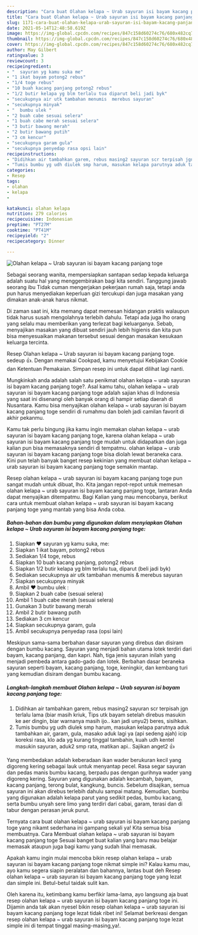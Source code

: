 ```yaml
---
description: "Cara buat Olahan kelapa ~ Urab sayuran isi bayam kacang panjang toge Sederhana dan Mudah Dibuat"
title: "Cara buat Olahan kelapa ~ Urab sayuran isi bayam kacang panjang toge Sederhana dan Mudah Dibuat"
slug: 1171-cara-buat-olahan-kelapa-urab-sayuran-isi-bayam-kacang-panjang-toge-sederhana-dan-mudah-dibuat
date: 2021-05-14T12:48:58.619Z
image: https://img-global.cpcdn.com/recipes/847c158d60274c76/680x482cq70/olahan-kelapa-urab-sayuran-isi-bayam-kacang-panjang-toge-foto-resep-utama.jpg
thumbnail: https://img-global.cpcdn.com/recipes/847c158d60274c76/680x482cq70/olahan-kelapa-urab-sayuran-isi-bayam-kacang-panjang-toge-foto-resep-utama.jpg
cover: https://img-global.cpcdn.com/recipes/847c158d60274c76/680x482cq70/olahan-kelapa-urab-sayuran-isi-bayam-kacang-panjang-toge-foto-resep-utama.jpg
author: May Gilbert
ratingvalue: 3
reviewcount: 3
recipeingredient:
- "  sayuran yg kamu suka me"
- "1 ikat bayam potong2 rebus"
- "1/4 toge rebus"
- "10 buah kacang panjang potong2 rebus"
- "1/2 butir kelapa yg blm terlalu tua diparut beli jadi byk"
- "secukupnya air utk tambahan menumis  merebus sayuran"
- "secukupnya minyak"
- "  bumbu ulek "
- "2 buah cabe sesuai selera"
- "1 buah cabe merah sesuai selera"
- "3 butir bawang merah"
- "2 butir bawang putih"
- "3 cm kencur"
- "secukupnya garam gula"
- "secukupnya penyedap rasa opsi lain"
recipeinstructions:
- "Didihkan air tambahkan garem, rebus masing2 sayuran scr terpisah jgn terlalu lama (biar masih kriuk, Tips utk bayam setelah direbus masukin ke aer dingin, biar warnanya masih ijo.. kan jadi unyu2) beres, sisihkan."
- "Tumis bumbu yg udh diulek smp harum, masukan kelapa parutnya aduk tambahkan air, garam, gula, masako aduk lagi ya (api sedeng ajah) icip koreksi rasa, klo ada yg kurang tinggal tambahin, kuah udh kentel masukin sayuran, aduk2 smp rata, matikan api.. Sajikan anget2 👍"
categories:
- Resep
tags:
- olahan
- kelapa
- 

katakunci: olahan kelapa  
nutrition: 279 calories
recipecuisine: Indonesian
preptime: "PT27M"
cooktime: "PT41M"
recipeyield: "2"
recipecategory: Dinner

---
```



![Olahan kelapa ~ Urab sayuran isi bayam kacang panjang toge](https://img-global.cpcdn.com/recipes/847c158d60274c76/680x482cq70/olahan-kelapa-urab-sayuran-isi-bayam-kacang-panjang-toge-foto-resep-utama.jpg)

Sebagai seorang wanita, mempersiapkan santapan sedap kepada keluarga adalah suatu hal yang menggembirakan bagi kita sendiri. Tanggung jawab seorang ibu Tidak cuman mengerjakan pekerjaan rumah saja, tetapi anda pun harus menyediakan keperluan gizi tercukupi dan juga masakan yang dimakan anak-anak harus nikmat.

Di zaman  saat ini, kita memang dapat memesan hidangan praktis walaupun tidak harus susah mengolahnya terlebih dahulu. Tetapi ada juga lho orang yang selalu mau memberikan yang terlezat bagi keluarganya. Sebab, menyajikan masakan yang dibuat sendiri jauh lebih higienis dan kita pun bisa menyesuaikan makanan tersebut sesuai dengan masakan kesukaan keluarga tercinta. 

Resep Olahan kelapa ~ Urab sayuran isi bayam kacang panjang toge. sedeup 👍. Dengan memakai Cookpad, kamu menyetujui Kebijakan Cookie dan Ketentuan Pemakaian. Simpan resep ini untuk dapat dilihat lagi nanti.

Mungkinkah anda adalah salah satu penikmat olahan kelapa ~ urab sayuran isi bayam kacang panjang toge?. Asal kamu tahu, olahan kelapa ~ urab sayuran isi bayam kacang panjang toge adalah sajian khas di Indonesia yang saat ini disenangi oleh banyak orang di hampir setiap daerah di Nusantara. Kamu bisa menyajikan olahan kelapa ~ urab sayuran isi bayam kacang panjang toge sendiri di rumahmu dan boleh jadi camilan favorit di akhir pekanmu.

Kamu tak perlu bingung jika kamu ingin memakan olahan kelapa ~ urab sayuran isi bayam kacang panjang toge, karena olahan kelapa ~ urab sayuran isi bayam kacang panjang toge mudah untuk didapatkan dan juga kalian pun bisa memasaknya sendiri di tempatmu. olahan kelapa ~ urab sayuran isi bayam kacang panjang toge bisa diolah lewat beraneka cara. Kini pun telah banyak banget resep kekinian yang membuat olahan kelapa ~ urab sayuran isi bayam kacang panjang toge semakin mantap.

Resep olahan kelapa ~ urab sayuran isi bayam kacang panjang toge pun sangat mudah untuk dibuat, lho. Kita jangan repot-repot untuk memesan olahan kelapa ~ urab sayuran isi bayam kacang panjang toge, lantaran Anda dapat menyajikan ditempatmu. Bagi Kalian yang mau mencobanya, berikut cara untuk membuat olahan kelapa ~ urab sayuran isi bayam kacang panjang toge yang mantab yang bisa Anda coba.

<!--inarticleads1-->

##### Bahan-bahan dan bumbu yang digunakan dalam menyiapkan Olahan kelapa ~ Urab sayuran isi bayam kacang panjang toge:

1. Siapkan  ❤ sayuran yg kamu suka, me:
1. Siapkan 1 ikat bayam, potong2 rebus
1. Sediakan 1/4 toge, rebus
1. Siapkan 10 buah kacang panjang, potong2 rebus
1. Siapkan 1/2 butir kelapa yg blm terlalu tua, diparut (beli jadi byk)
1. Sediakan secukupnya air utk tambahan menumis &amp; merebus sayuran
1. Siapkan secukupnya minyak
1. Ambil  ❤ bumbu ulek :
1. Siapkan 2 buah cabe (sesuai selera)
1. Ambil 1 buah cabe merah (sesuai selera)
1. Gunakan 3 butir bawang merah
1. Ambil 2 butir bawang putih
1. Sediakan 3 cm kencur
1. Siapkan secukupnya garam, gula
1. Ambil secukupnya penyedap rasa (opsi lain)


Meskipun sama-sama berbahan dasar sayuran yang direbus dan disiram dengan bumbu kacang. Sayuran yang menjadi bahan utama lotek terdiri dari bayam, kacang panjang, dan kapri. Nah, tiga jenis sayuran inilah yang menjadi pembeda antara gado-gado dan lotek. Berbahan dasar beraneka sayuran seperti bayam, kacang panjang, toge, keningkir, dan kembang turi yang kemudian disiram dengan bumbu kacang. 

<!--inarticleads2-->

##### Langkah-langkah membuat Olahan kelapa ~ Urab sayuran isi bayam kacang panjang toge:

1. Didihkan air tambahkan garem, rebus masing2 sayuran scr terpisah jgn terlalu lama (biar masih kriuk, Tips utk bayam setelah direbus masukin ke aer dingin, biar warnanya masih ijo.. kan jadi unyu2) beres, sisihkan.
1. Tumis bumbu yg udh diulek smp harum, masukan kelapa parutnya aduk tambahkan air, garam, gula, masako aduk lagi ya (api sedeng ajah) icip koreksi rasa, klo ada yg kurang tinggal tambahin, kuah udh kentel masukin sayuran, aduk2 smp rata, matikan api.. Sajikan anget2 👍


Yang membedakan adalah keberadaan ikan wader berukuran kecil yang digoreng kering sebagai lauk untuk menyantap pecel. Rasa segar sayuran dan pedas manis bumbu kacang, berpadu pas dengan gurihnya wader yang digoreng kering. Sayuran yang digunakan adalah kecambah, bayam, kacang panjang, terong bulat, kangkung, buncis. Sebelum disajikan, semua sayuran ini akan direbus terlebih dahulu sampai matang. Kemudian, bumbu yang digunakan adalah kelapa parut yang sedikit pedas, bumbu kacang, serta bumbu unyah sere limo yang terdiri dari cabai, garam, terasi dan di tabur dengan perasan jeruk purut. 

Ternyata cara buat olahan kelapa ~ urab sayuran isi bayam kacang panjang toge yang nikamt sederhana ini gampang sekali ya! Kita semua bisa membuatnya. Cara Membuat olahan kelapa ~ urab sayuran isi bayam kacang panjang toge Sesuai banget buat kalian yang baru mau belajar memasak ataupun juga bagi kamu yang sudah lihai memasak.

Apakah kamu ingin mulai mencoba bikin resep olahan kelapa ~ urab sayuran isi bayam kacang panjang toge nikmat simple ini? Kalau kamu mau, ayo kamu segera siapin peralatan dan bahannya, lantas buat deh Resep olahan kelapa ~ urab sayuran isi bayam kacang panjang toge yang lezat dan simple ini. Betul-betul taidak sulit kan. 

Oleh karena itu, ketimbang kamu berfikir lama-lama, ayo langsung aja buat resep olahan kelapa ~ urab sayuran isi bayam kacang panjang toge ini. Dijamin anda tak akan nyesel bikin resep olahan kelapa ~ urab sayuran isi bayam kacang panjang toge lezat tidak ribet ini! Selamat berkreasi dengan resep olahan kelapa ~ urab sayuran isi bayam kacang panjang toge lezat simple ini di tempat tinggal masing-masing,ya!.

